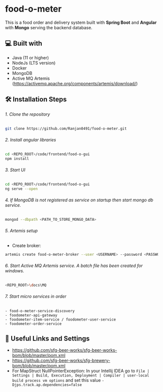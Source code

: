 # food-o-meter
This is a food order and delivery system built with **Spring Boot** and **Angular** with **Mongo** serving the backend database.


## 💻 Built with
- Java (11 or higher)
- NodeJs (LTS version)
- Docker
- MongoDB
- Active MQ Artemis (https://activemq.apache.org/components/artemis/download/)


## 🛠️ Installation Steps
###### 1. Clone the repository

```bash
git clone https://github.com/Ranjan0491/food-o-meter.git
```


###### 2. Install angular libraries 

```bash
cd <REPO_ROOT>/code/frontend/food-o-gui
npm install
```


###### 3. Start UI

```bash
cd <REPO_ROOT>/code/frontend/food-o-gui
ng serve --open
```


###### 4. If MongoDB is not registered as service on startup then start mongo db service.

```bash
mongod --dbpath <PATH_TO_STORE_MONGO_DATA> 
```


###### 5. Artemis setup

 - Create broker: 
```bash
artemis create food-o-meter-broker --user <USERNAME> --password <PASSWORD> --require-login
```


###### 6. Start Active MQ Artemis service. A batch file has been created for windows.
```bash
<REPO_ROOT>\docs\MQ
```

###### 7. Start micro services in order
    - food-o-meter-service-discovery
    - foodometer-api-gateway
    - foodometer-item-service / foodometer-user-service
    - foodometer-order-service


## 🙇 Useful Links and Settings
 - https://github.com/sfg-beer-works/sfg-beer-works-bom/blob/master/pom.xml
 - https://github.com/sfg-beer-works/sfg-brewery-bom/blob/master/pom.xml
 - For MapStruct NullPointerException: In your Intellij IDEA go to `File | Settings | Build, Execution, Deployment | Compiler | user-local build process vm options` and set this value `-Djps.track.ap.dependencies=false`

